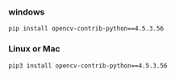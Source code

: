 ### **windows**

```pip
pip install opencv-contrib-python==4.5.3.56
```

### **Linux or Mac**

```pip
pip3 install opencv-contrib-python==4.5.3.56
```
